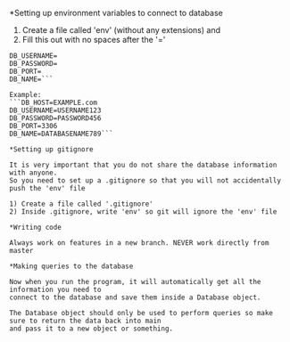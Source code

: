 *Setting up environment variables to connect to database

1) Create a file called 'env' (without any extensions) and 
2) Fill this out with no spaces after the '='

```DB_HOST=
DB_USERNAME=
DB_PASSWORD=
DB_PORT=
DB_NAME=```

Example: 
```DB_HOST=EXAMPLE.com
DB_USERNAME=USERNAME123
DB_PASSWORD=PASSWORD456
DB_PORT=3306
DB_NAME=DATABASENAME789```

*Setting up gitignore

It is very important that you do not share the database information with anyone.
So you need to set up a .gitignore so that you will not accidentally push the 'env' file

1) Create a file called '.gitignore'
2) Inside .gitignore, write 'env' so git will ignore the 'env' file

*Writing code

Always work on features in a new branch. NEVER work directly from master

*Making queries to the database

Now when you run the program, it will automatically get all the information you need to
connect to the database and save them inside a Database object.

The Database object should only be used to perform queries so make sure to return the data back into main
and pass it to a new object or something.